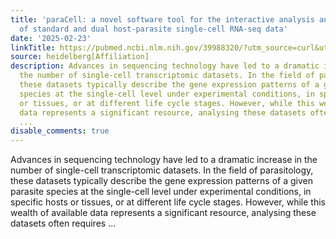 ```yaml
---
title: 'paraCell: a novel software tool for the interactive analysis and visualization
  of standard and dual host-parasite single-cell RNA-seq data'
date: '2025-02-23'
linkTitle: https://pubmed.ncbi.nlm.nih.gov/39988320/?utm_source=curl&utm_medium=rss&utm_campaign=pubmed-2&utm_content=1FakS-2QOkCT8HsMOQP1bCRQ4YzyumYOmxmF0moLsQ3dFB1E9V&fc=20220326224207&ff=20250224170911&v=2.18.0.post9+e462414
source: heidelberg[Affiliation]
description: Advances in sequencing technology have led to a dramatic increase in
  the number of single-cell transcriptomic datasets. In the field of parasitology,
  these datasets typically describe the gene expression patterns of a given parasite
  species at the single-cell level under experimental conditions, in specific hosts
  or tissues, or at different life cycle stages. However, while this wealth of available
  data represents a significant resource, analysing these datasets often requires
  ...
disable_comments: true
---
```

Advances in sequencing technology have led to a dramatic increase in the number of single-cell transcriptomic datasets. In the field of parasitology, these datasets typically describe the gene expression patterns of a given parasite species at the single-cell level under experimental conditions, in specific hosts or tissues, or at different life cycle stages. However, while this wealth of available data represents a significant resource, analysing these datasets often requires ...